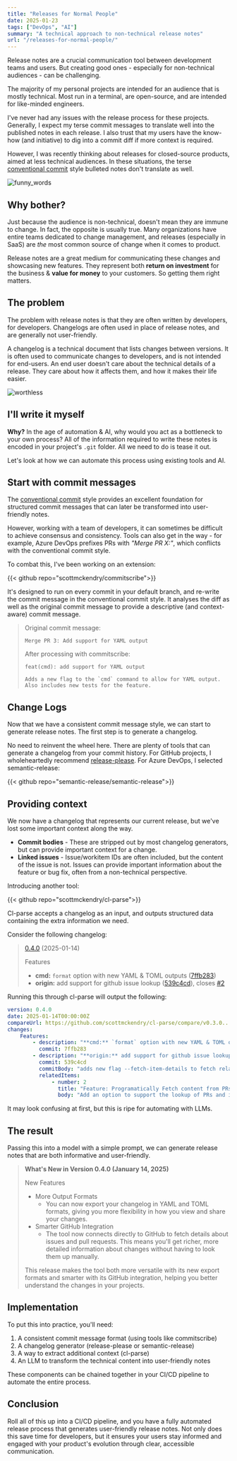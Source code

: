 ```yaml
---
title: "Releases for Normal People"
date: 2025-01-23
tags: ["DevOps", "AI"]
summary: "A technical approach to non-technical release notes"
url: "/releases-for-normal-people/"
---
```


Release notes are a crucial communication tool between development teams and users. But creating good ones - especially for non-technical audiences - can be challenging.

The majority of my personal projects are intended for an audience that is mostly technical. Most run in a terminal, are open-source, and are intended for like-minded engineers.

I've never had any issues with the release process for these projects. Generally, I expect my terse commit messages to translate well into the published notes in each release. I also trust that my users have the know-how (and initiative) to dig into a commit diff if more context is required.

However, I was recently thinking about releases for closed-source products, aimed at less technical audiences. In these situations, the terse [conventional commit](https://www.conventionalcommits.org/en/v1.0.0/) style bulleted notes don't translate as well.

![funny_words](/img/releases-for-normal-people/funny_words.webp)

## Why bother?

Just because the audience is non-technical, doesn't mean they are immune to change. In fact, the opposite is usually true. Many organizations have entire teams dedicated to change management, and releases (especially in SaaS) are _the_ most common source of change when it comes to product.

Release notes are a great medium for communicating these changes and showcasing new features. They represent both **return on investment** for the business & **value for money** to your customers. So getting them right matters.

## The problem

The problem with release notes is that they are often written by developers, for developers. Changelogs are often used in place of release notes, and are generally not user-friendly.

A changelog is a technical document that lists changes between versions. It is often used to communicate changes to developers, and is not intended for end-users. An end user doesn't care about the technical details of a release. They care about how it affects them, and how it makes their life easier.

![worthless](/img/releases-for-normal-people/worthless.webp)

## I'll write it myself

**Why?** In the age of automation & AI, why would you act as a bottleneck to your own process? All of the information required to write these notes is encoded in your project's `.git` folder. All we need to do is tease it out.

Let's look at how we can automate this process using existing tools and AI.

## Start with commit messages

The [conventional commit](https://www.conventionalcommits.org/en/v1.0.0/) style provides an excellent foundation for structured commit messages that can later be transformed into user-friendly notes.

However, working with a team of developers, it can sometimes be difficult to achieve consensus and consistency. Tools can also get in the way - for example, Azure DevOps prefixes PRs with _"Merge PR X:"_, which conflicts with the conventional commit style.

To combat this, I've been working on an extension:

{{< github repo="scottmckendry/commitscribe">}}

It's designed to run on every commit in your default branch, and re-write the commit message in the conventional commit style. It analyses the diff as well as the original commit message to provide a descriptive (and context-aware) commit message.

> Original commit message:
>
> ```
> Merge PR 3: Add support for YAML output
> ```
>
> After processing with commitscribe:
>
> ```
> feat(cmd): add support for YAML output
>
> Adds a new flag to the `cmd` command to allow for YAML output. Also includes new tests for the feature.
> ```

## Change Logs

Now that we have a consistent commit message style, we can start to generate release notes. The first step is to generate a changelog.

No need to reinvent the wheel here. There are plenty of tools that can generate a changelog from your commit history. For GitHub projects, I wholeheartedly recommend [release-please](https://github.com/googleapis/release-please). For Azure DevOps, I selected semantic-release:

{{< github repo="semantic-release/semantic-release">}}

## Providing context

We now have a changelog that represents our current release, but we've lost some important context along the way.

- **Commit bodies** - These are stripped out by most changelog generators, but can provide important context for a change.
- **Linked issues** - Issue/workitem IDs are often included, but the content of the issue is not. Issues can provide important information about the feature or bug fix, often from a non-technical perspective.

Introducing another tool:

{{< github repo="scottmckendry/cl-parse">}}

Cl-parse accepts a changelog as an input, and outputs structured data containing the extra information we need.

Consider the following changelog:

> [0.4.0](https://github.com/scottmckendry/cl-parse/compare/v0.3.0...v0.4.0) (2025-01-14)
>
> Features
>
> - **cmd:** `format` option with new YAML & TOML outputs ([7ffb283](https://github.com/scottmckendry/cl-parse/commit/7ffb283))
> - **origin:** add support for github issue lookup ([539c4cd](https://github.com/scottmckendry/cl-parse/commit/539c4cd)), closes [#2](https://github.com/scottmckendry/cl-parse/issues/2)

Running this through cl-parse will output the following:

```yaml
version: 0.4.0
date: 2025-01-14T00:00:00Z
compareUrl: https://github.com/scottmckendry/cl-parse/compare/v0.3.0...v0.4.0
changes:
    Features:
        - description: "**cmd:** `format` option with new YAML & TOML outputs"
          commit: 7ffb283
        - description: "**origin:** add support for github issue lookup"
          commit: 539c4cd
          commitBody: "adds new flag --fetch-item-details to fetch related items\n\nResolves #2"
          relatedItems:
              - number: 2
                title: "Feature: Programatically Fetch content from PRs and Issues"
                body: "Add an option to support the lookup of PRs and issues..."
```

It may look confusing at first, but this is ripe for automating with LLMs.

## The result

Passing this into a model with a simple prompt, we can generate release notes that are both informative and user-friendly.

> **What's New in Version 0.4.0 (January 14, 2025)**
>
> New Features
>
> - More Output Formats
>     - You can now export your changelog in YAML and TOML formats, giving you more flexibility in how you view and share your changes.
> - Smarter GitHub Integration
>     - The tool now connects directly to GitHub to fetch details about issues and pull requests. This means you'll get richer, more detailed information about changes without having to look them up manually.
>
> This release makes the tool both more versatile with its new export formats and smarter with its GitHub integration, helping you better understand the changes in your projects.

## Implementation

To put this into practice, you'll need:

1. A consistent commit message format (using tools like commitscribe)
2. A changelog generator (release-please or semantic-release)
3. A way to extract additional context (cl-parse)
4. An LLM to transform the technical content into user-friendly notes

These components can be chained together in your CI/CD pipeline to automate the entire process.

## Conclusion

Roll all of this up into a CI/CD pipeline, and you have a fully automated release process that generates user-friendly release notes. Not only does this save time for developers, but it ensures your users stay informed and engaged with your product's evolution through clear, accessible communication.
